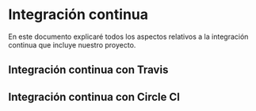 # Integración continua

En este documento explicaré todos los aspectos relativos a la integración continua que incluye nuestro proyecto.

## Integración continua con Travis

## Integración continua con Circle CI
